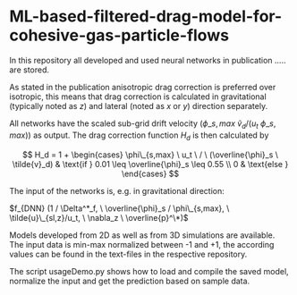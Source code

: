 # ML-based-filtered-drag-model-for-cohesive-gas-particle-flows

In this repository all developed and used neural networks in publication ..... are stored.

As stated in the publication anisotropic drag correction is preferred over isotropic, this means that drag correction is calculated in gravitational (typically noted as $z$) and lateral (noted as $x$ or $y$) direction separately.

All networks have the scaled sub-grid drift velocity $(\phi\_{s,max} \ \tilde{v}_d / (u_t \ \phi\_{s,max}))$ as output. The drag correction function $H_d$ is then calculated by

$$
H_d = 1 +
\begin{cases}
    \phi\_{s,max} \ u_t \ / \ (\overline{\phi}_s \ \tilde{v}_d) & \text{if } 0.01 \leq \overline{\phi}_s \leq 0.55 \\
    0  & \text{else } 
\end{cases}
$$

The input of the networks is, e.g. in gravitational direction:

$f_{DNN} (1 / \Delta^*_f, \ \overline{\phi}_s / \phi\_{s,max}, \ \tilde{u}\_{sl,z}/u_t, \ \nabla_z \ \overline{p}^\*)$ 

Models developed from 2D as well as from 3D simulations are available. The input data is min-max normalized between -1 and +1, the according values can be found in the text-files in the respective repository.

The script usageDemo.py shows how to load and compile the saved model, normalize the input and get the prediction based on sample data.
